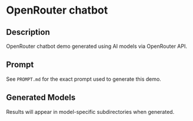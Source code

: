 # OpenRouter chatbot

## Description
OpenRouter chatbot demo generated using AI models via OpenRouter API.

## Prompt
See `PROMPT.md` for the exact prompt used to generate this demo.

## Generated Models
Results will appear in model-specific subdirectories when generated.
